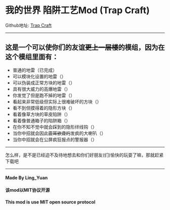 # 我的世界 陷阱工艺Mod (Trap Craft)

Github地址: [Trap Craft](https://github.com/LingYuan233/TrapCraft)

---
这是一个可以使你们的友谊~~更上一层楼~~的模组，因为在这个模组里面有：
-

* 普通的地雷（已完成）
* 可以模块化设置的地雷（）
* 可以伪装成正常方块的地雷（）
* 具有很大威力的高爆地雷（）
* 你发觉了但是跑不掉的地雷（）
* 看起来非常低级但实际上很难破坏的方块（）
* 看不到但摸得着的隐形方块（）
* 看着像草方块的草皮陷阱（）
* 看着像普通箱子的陷阱箱（）
* 在你不知不觉中就会踩到的隐形绊线钩（）
* 当你中招就会因此~~震耳欲聋的~~发疯的大喇叭（）
* 当你中招就会在公屏疯狂报点的警报器（）
---

怎么样，是不是已经迫不及待地想去和你们好朋友(们)愉快的玩耍了嘛，那就赶紧下载吧

---
#### Made By Ling_Yuan 
#### 该mod以MIT协议开源
#### This mod is use MIT open source protocol